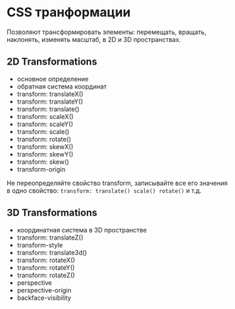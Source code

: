 # CSS транформации
Позволяют трансформировать элементы: перемещать, вращать, наклонять, изменять масштаб, в 2D и 3D пространствах.

## 2D Transformations
- основное определение
- обратная система координат
- transform: translateX()
- transform: translateY()
- transform: translate()
- transform: scaleX()
- transform: scaleY()
- transform: scale()
- transform: rotate()
- transform: skewX()
- transform: skewY()
- transform: skew()
- transform-origin

Не переопределяйте свойство transform, записывайте все его значения в одно свойство: `transform: translate() scale() rotate()` и т.д.

## 3D Transformations
- координатная система в 3D пространстве
- transform: translateZ()
- transform-style
- transform: translate3d()
- transform: rotateX()
- transform: rotateY()
- transform: rotateZ()
- perspective
- perspective-origin
- backface-visibility
